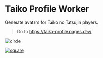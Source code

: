 # Taiko Profile Worker

Generate avatars for Taiko no Tatsujin players.

> Go to <https://taiko-profile.pages.dev/>

[![circle](https://taiko-profile.pages.dev/avatar/953144833346?circle=1)](https://taiko-profile.pages.dev/avatar/953144833346?circle=1)

[![square](https://taiko-profile.pages.dev/avatar/051574601641)](https://taiko-profile.pages.dev/avatar/051574601641)
